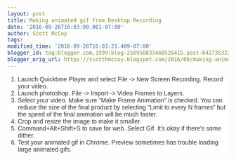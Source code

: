 ```yaml
---
layout: post
title: Making animated gif from Desktop Recording
date: '2016-09-26T16:03:00.001-07:00'
author: Scott McCoy
tags: 
modified_time: '2016-09-26T16:03:21.409-07:00'
blogger_id: tag:blogger.com,1999:blog-250956833460526415.post-6427353223726243773
blogger_orig_url: https://scotthmccoy.blogspot.com/2016/09/making-animated-gif-from-desktop.html
---
```


<ol style="background-color: white; color: #333333; font-family: Arial, sans-serif; font-size: 14px; margin: 0px;"><li>Launch Quicktime Player and select File -&gt; New Screen Recording. Record your video.</li><li>Launch photoshop. File -&gt; Import -&gt; Video Frames to Layers.</li><li>Select your video. Make sure "Make Frame Animation" is checked. You can reduce the size of the final product by selecting "Limit to every N frames" but the speed of the final animation will be much faster.</li><li>Crop and resize the image to make it smaller.</li><li>Command+Alt+Shift+S to save for web. Select Gif. It's okay if there's some dither.</li><li>Test your animated gif in Chrome. Preview sometimes has trouble loading large animated gifs.</li></ol>